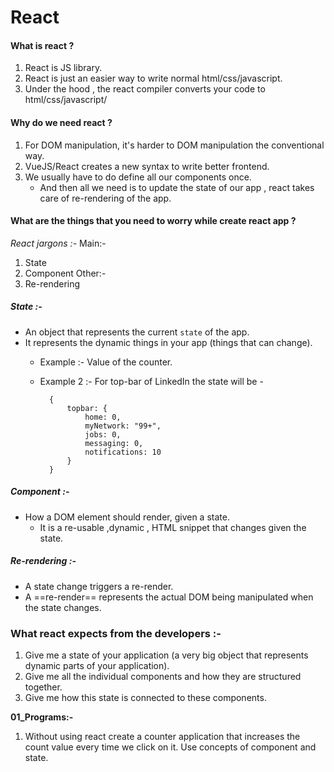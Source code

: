 # React

#### What is react ?
1.  React is JS library.
2. React is  just an easier way to write normal html/css/javascript.
3. Under the hood , the react compiler converts your code to html/css/javascript/
#### Why do we need react ?
1. For DOM manipulation, it's harder to DOM manipulation the conventional way.
2. VueJS/React creates a new syntax to write better frontend.
3. We usually have to do define all our components once.
	- And then all we need is to update the state of our app , react takes care of re-rendering of the app.

#### What are the things that you need to worry while create react app ?
*React jargons :-*
Main:-
1. State
2. Component 
Other:-
1. Re-rendering

##### State :-
- An object that represents the current `state` of the app.
- It represents the dynamic things in your app (things that can change).
	- Example :- Value of the counter.
	- Example 2 :- For top-bar of LinkedIn the state will be -
	
			{
				topbar: {
					home: 0,
					myNetwork: "99+",
					jobs: 0,
					messaging: 0,
					notifications: 10
				}
			}

##### Component :-
- How a DOM element should render, given a state.
	- It is a re-usable ,dynamic , HTML snippet that changes given the state.

##### Re-rendering :-
- A state change triggers a re-render.
- A ==re-render== represents the actual DOM being manipulated when the state changes.

### What react expects from the developers :-
1. Give me a state of your application (a very big object that represents dynamic parts of your application).
2. Give me all the individual components and how they are structured together.
3. Give me how this state is connected to these components.

**01_Programs:-**
1. Without using react create a counter application that increases the count value every time we click on it. Use concepts of component and state.